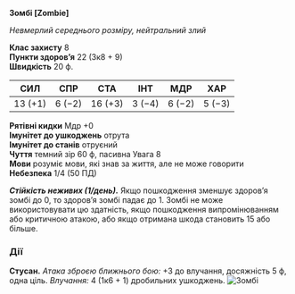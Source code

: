 **Зомбі [Zombie]**

_Невмерлий середнього розміру, нейтральний злий_

**Клас захисту** 8  
**Пункти здоров’я** 22 (3к8 + 9)  
**Швидкість** 20 ф.

| СИЛ     | СПР    | СТА     | ІНТ    | МДР    | ХАР    |
| ------- | ------ | ------- | ------ | ------ | ------ |
| 13 (+1) | 6 (−2) | 16 (+3) | 3 (−4) | 6 (−2) | 5 (−3) |



**Рятівні кидки** Мдр +0  
**Імунітет до ушкоджень** отрута  
**Імунітет до станів** отруєний  
**Чуття** темний зір 60 ф, пасивна Увага 8  
**Мови** розуміє мови, які знав за життя, але не може говорити  
**Небезпека** 1/4 (50 ПД)

**_Стійкість неживих (1/день)._** Якщо пошкодження зменшує здоров’я зомбі до 0, то здоров’я зомбі падає до 1. Зомбі не може використовувати цю здатність, якщо пошкодження випромінюванням або критичною атакою, або якщо отримана шкода становить 15 або більше.

### Дії

**Стусан.** _Атака зброєю ближнього бою:_ +3 до влучання, досяжність 5 ф, одна ціль. _Влучання:_ 4 (1к6 + 1) дробильних ушкоджень.
![Зомбі](https://www.dndbeyond.com/avatars/thumbnails/30836/823/1000/1000/638063945376881949.png)
